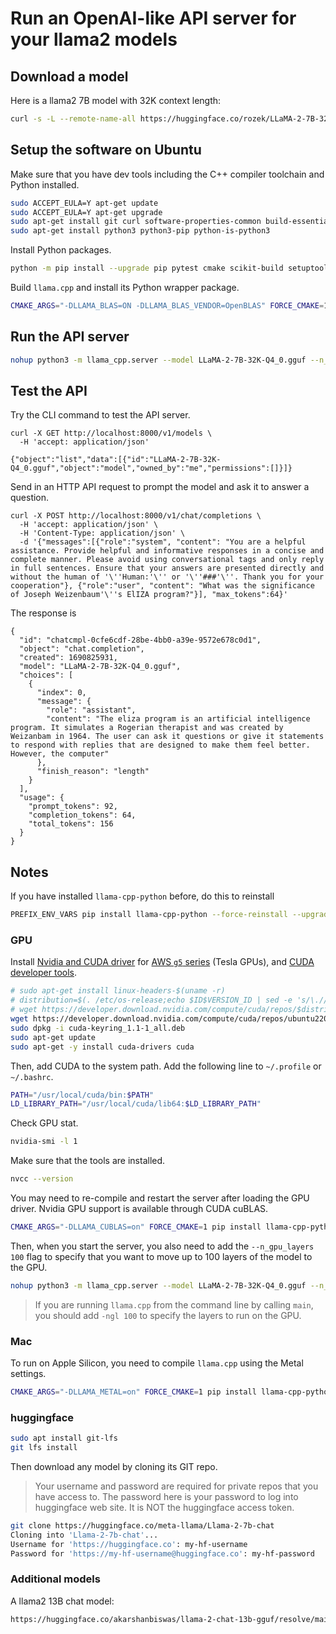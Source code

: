 # Run an OpenAI-like API server for your llama2 models

## Download a model

Here is a llama2 7B model with 32K context length:

```bash
curl -s -L --remote-name-all https://huggingface.co/rozek/LLaMA-2-7B-32K_GGUF/resolve/main/LLaMA-2-7B-32K-Q4_0.gguf
```

## Setup the software on Ubuntu

Make sure that you have dev tools including the C++ compiler toolchain and Python installed.

```bash
sudo ACCEPT_EULA=Y apt-get update
sudo ACCEPT_EULA=Y apt-get upgrade
sudo apt-get install git curl software-properties-common build-essential libopenblas-dev ninja-build pkg-config cmake-data
sudo apt-get install python3 python3-pip python-is-python3
```

Install Python packages.

```bash
python -m pip install --upgrade pip pytest cmake scikit-build setuptools fastapi uvicorn sse-starlette pydantic-settings
```

Build `llama.cpp` and install its Python wrapper package.

```bash
CMAKE_ARGS="-DLLAMA_BLAS=ON -DLLAMA_BLAS_VENDOR=OpenBLAS" FORCE_CMAKE=1 pip install llama-cpp-python
```

## Run the API server

```bash
nohup python3 -m llama_cpp.server --model LLaMA-2-7B-32K-Q4_0.gguf --n_ctx 2048 --host 0.0.0.0 --port 8000 &
```

## Test the API

Try the CLI command to test the API server.

```
curl -X GET http://localhost:8000/v1/models \
  -H 'accept: application/json'

{"object":"list","data":[{"id":"LLaMA-2-7B-32K-Q4_0.gguf","object":"model","owned_by":"me","permissions":[]}]}
```

Send in an HTTP API request to prompt the model and ask it to answer a question.

```
curl -X POST http://localhost:8000/v1/chat/completions \
  -H 'accept: application/json' \
  -H 'Content-Type: application/json' \
  -d '{"messages":[{"role":"system", "content": "You are a helpful assistance. Provide helpful and informative responses in a concise and complete manner. Please avoid using conversational tags and only reply in full sentences. Ensure that your answers are presented directly and without the human of '\''Human:'\'' or '\''###'\''. Thank you for your cooperation"}, {"role":"user", "content": "What was the significance of Joseph Weizenbaum'\''s ElIZA program?"}], "max_tokens":64}'
```

The response is

```
{
  "id": "chatcmpl-0cfe6cdf-28be-4bb0-a39e-9572e678c0d1",
  "object": "chat.completion",
  "created": 1690825931,
  "model": "LLaMA-2-7B-32K-Q4_0.gguf",
  "choices": [
    {
      "index": 0,
      "message": {
        "role": "assistant",
        "content": "The eliza program is an artificial intelligence program. It simulates a Rogerian therapist and was created by Weizanbam in 1964. The user can ask it questions or give it statements to respond with replies that are designed to make them feel better. However, the computer"
      },
      "finish_reason": "length"
    }
  ],
  "usage": {
    "prompt_tokens": 92,
    "completion_tokens": 64,
    "total_tokens": 156
  }
}
```

## Notes

If you have installed `llama-cpp-python` before, do this to reinstall

```bash
PREFIX_ENV_VARS pip install llama-cpp-python --force-reinstall --upgrade --no-cache-dir
```

### GPU

Install [Nvidia and CUDA driver](https://docs.nvidia.com/datacenter/tesla/tesla-installation-notes/index.html#ubuntu-lts) for [AWS `g5` series](https://docs.aws.amazon.com/AWSEC2/latest/UserGuide/install-nvidia-driver.html#gpu-instance-install-cuda) (Tesla GPUs), and [CUDA developer tools](https://developer.nvidia.com/cuda-downloads?target_os=Linux&target_arch=x86_64&Distribution=Ubuntu&target_version=22.04&target_type=deb_network).

```bash
# sudo apt-get install linux-headers-$(uname -r)
# distribution=$(. /etc/os-release;echo $ID$VERSION_ID | sed -e 's/\.//g')
# wget https://developer.download.nvidia.com/compute/cuda/repos/$distribution/x86_64/cuda-keyring_1.1-1_all.deb
wget https://developer.download.nvidia.com/compute/cuda/repos/ubuntu2204/x86_64/cuda-keyring_1.1-1_all.deb
sudo dpkg -i cuda-keyring_1.1-1_all.deb
sudo apt-get update
sudo apt-get -y install cuda-drivers cuda
```

Then, add CUDA to the system path. Add the following line to `~/.profile` or `~/.bashrc`.

```bash
PATH="/usr/local/cuda/bin:$PATH"
LD_LIBRARY_PATH="/usr/local/cuda/lib64:$LD_LIBRARY_PATH"
```

Check GPU stat.

```bash
nvidia-smi -l 1
```

Make sure that the tools are installed.

```bash
nvcc --version
```

You may need to re-compile and restart the server after loading the GPU driver. Nvidia GPU support is available through CUDA cuBLAS.

```bash
CMAKE_ARGS="-DLLAMA_CUBLAS=on" FORCE_CMAKE=1 pip install llama-cpp-python
```

Then, when you start the server, you also need to add the `--n_gpu_layers 100` flag to specify that you want to move up to 100 layers of the model to the GPU.

```bash
nohup python3 -m llama_cpp.server --model LLaMA-2-7B-32K-Q4_0.gguf --n_gpu_layers 100 --n_ctx 2048 --host 0.0.0.0 --port 8000 &
```

> If you are running `llama.cpp` from the command line by calling `main`, you should add `-ngl 100` to specify the layers to run on the GPU.

### Mac

To run on Apple Silicon, you need to compile `llama.cpp` using the Metal settings.

```bash
CMAKE_ARGS="-DLLAMA_METAL=on" FORCE_CMAKE=1 pip install llama-cpp-python
```

### huggingface

```bash
sudo apt install git-lfs
git lfs install
```

Then download any model by cloning its GIT repo. 

> Your username and password are required for private repos that you have access to. The password here is your password to log into huggingface web site. It is NOT the huggingface access token.

```bash
git clone https://huggingface.co/meta-llama/Llama-2-7b-chat
Cloning into 'Llama-2-7b-chat'...
Username for 'https://huggingface.co': my-hf-username
Password for 'https://my-hf-username@huggingface.co': my-hf-password
```

### Additional models

A llama2 13B chat model:

```bash
https://huggingface.co/akarshanbiswas/llama-2-chat-13b-gguf/resolve/main/ggml-llama-2-13b-chat-q4_k_m.gguf
```



